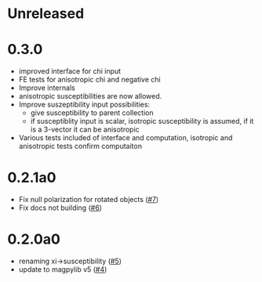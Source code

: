 # Unreleased

# 0.3.0
* improved interface for chi input
* FE tests for anisotropic chi and negative chi
* Improve internals
* anisotropic susceptibilities are now allowed.
* Improve suszeptibility input possibilities:
    - give susceptibility to parent collection
    - if susceptiblity input is scalar, isotropic susceptibility is assumed, if it is a 3-vector it can be anisotropic
* Various tests included of interface and computation, isotropic and anisotropic tests confirm computaiton

# 0.2.1a0
* Fix null polarization for rotated objects ([#7](https://github.com/magpylib/magpylib-material-response/pull/7))
* Fix docs not building ([#6](https://github.com/magpylib/magpylib-material-response/pull/6))

# 0.2.0a0
* renaming xi->susceptibility ([#5](https://github.com/magpylib/magpylib-material-response/pull/5))
* update to magpylib v5 ([#4](https://github.com/magpylib/magpylib-material-response/pull/4))
